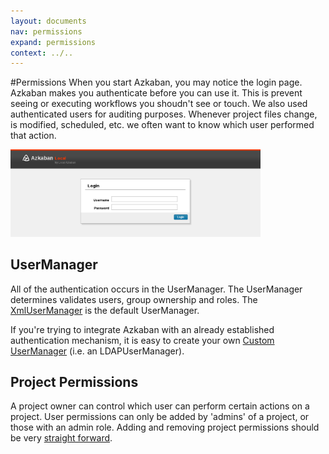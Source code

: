 ```yaml
---
layout: documents
nav: permissions
expand: permissions
context: ../..
---
```


#Permissions
When you start Azkaban, you may notice the login page. Azkaban makes you authenticate before you can use it. This is prevent seeing or executing workflows you shoudn't see or touch.
We also used authenticated users for auditing purposes. Whenever project files change, is modified, scheduled, etc. we often want to
know which user performed that action.

<img class="shadowimg" title="Azkaban Login" src="./images/login.png" ALT="Azkaban Login" width="400" />

## UserManager

All of the authentication occurs in the UserManager. The UserManager determines validates users, group ownership and roles. 
The [XmlUserManager](./xmlusermanager.html) is the default UserManager.

If you're trying to integrate Azkaban with an already established authentication mechanism,
 it is easy to create your own [Custom UserManager](./customusermanager.html) (i.e. an LDAPUserManager).

## Project Permissions

A project owner can control which user can perform certain actions on a project.
User permissions can only be added by 'admins' of a project, or those with an admin role. Adding and removing
project permissions should be very [straight forward](./projectpermissions.html).


